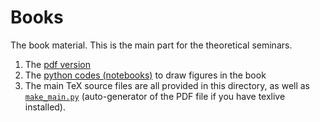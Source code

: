 # Books

The book material. This is the main part for the theoretical seminars.

1. The [pdf version](https://github.com/ysBach/SNU_AOclass/blob/master/Books/main.pdf)
2. The [python codes (notebooks)](https://nbviewer.jupyter.org/github/ysbach/SNU_AOclass/tree/master/Books/codes/) to draw figures in the book
3. The main TeX source files are all provided in this directory, as well as [``make_main.py``](https://github.com/ysBach/SNU_AOclass/blob/master/Books/make_main.py) (auto-generator of the PDF file if you have texlive installed).

